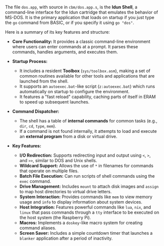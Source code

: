 The file `dos.app`, with source in `cbm/dos.app.s`, is the **Idun Shell**, a command-line interface for the Idun cartridge that emulates the behavior of MS-DOS. It is the primary application that loads on startup if you just type the `go` command from BASIC, or if you specify it using `go "dos"`.

Here is a summary of its key features and structure:

*   **Core Functionality:** It provides a classic command-line environment where users can enter commands at a prompt. It parses these commands, handles arguments, and executes them.

*   **Startup Process:**
    *   It includes a resident **Toolbox** (`sys/toolbox.asm`), making a set of common routines available for other tools and applications that are launched from the shell.
    *   It supports an `autoexec.bat`-like script (`z:autoexec.bat`) which runs automatically on startup to configure the environment.
    *   It features a "fast reload" capability, caching parts of itself in ERAM to speed up subsequent launches.

*   **Command Dispatcher:**
    *   The shell has a table of **internal commands** for common tasks (e.g., `dir`, `cd`, `type`, `mem`).
    *   If a command is not found internally, it attempts to load and execute an **external program** from a disk or virtual drive.

*   **Key Features:**
    *   **I/O Redirection:** Supports redirecting input and output using `<`, `>`, and `>>`, similar to DOS and Unix shells.
    *   **Wildcard Support:** Allows the use of `*` in filenames for commands that operate on multiple files.
    *   **Batch File Execution:** Can run scripts of shell commands using the `exec` command.
    *   **Drive Management:** Includes `mount` to attach disk images and `assign` to map host directories to virtual drive letters.
    *   **System Interaction:** Provides commands like `mem` to view memory usage and `info` to display information about system devices.
    *   **Host Integration:** Features powerful commands like `lua`, `nix`, and `linux` that pass commands through a `tty` interface to be executed on the host system (the Raspberry Pi).
    *   **Macros:** Implements a `doskey`-like macro system for creating command aliases.
    *   **Screen Saver:** Includes a simple countdown timer that launches a `blanker` application after a period of inactivity.
